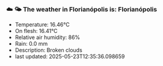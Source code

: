 ### ☁️ 🌤️  The weather in Florianópolis is: Florianópolis

- Temperature: 16.46°C
- On flesh: 16.41°C
- Relative air humidity: 86%
- Rain: 0.0 mm
- Description: Broken clouds
- last updated: 2025-05-23T12:35:36.098659
